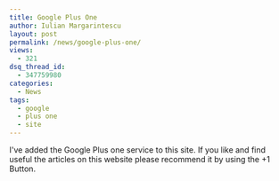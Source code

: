 ```yaml
---
title: Google Plus One
author: Iulian Margarintescu
layout: post
permalink: /news/google-plus-one/
views:
  - 321
dsq_thread_id:
  - 347759980
categories:
  - News
tags:
  - google
  - plus one
  - site
---
```

I've added the Google Plus one service to this site. If you like and find useful the articles on this website please recommend it by using the +1 Button.